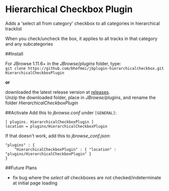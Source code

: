 # Hierarchical Checkbox Plugin
Adds a 'select all from category' checkbox to all categories in hierarchical tracklist

When you check/uncheck the box, it applies to all tracks in that category and any subcategories

##Install

For JBrowse 1.11.6+ in the _JBrowse/plugins_ folder, type:  
``git clone https://github.com/bhofmei/jbplugin-hierarchicalcheckbox.git HierarchicalCheckboxPlugin``

**or**

downloaded the latest release version at [releases](https://github.com/bhofmei/jbplugin-hierarchicalcheckbox/releases).  
Unzip the downloaded folder, place in _JBrowse/plugins_, and rename the folder _HierarchicalCheckboxPlugin_

##Activate
Add this to _jbrowse.conf_ under `[GENERAL]`:

    [ plugins. HierarchicalCheckboxPlugin ]
    location = plugins/HierarchicalCheckboxPlugin

If that doesn't work, add this to _jbrowse_conf.json_:

    "plugins" : {
        "HierarchicalCheckboxPlugin" : { "location" : "plugins/HierarchicalCheckboxPlugin" }
    }
    
##Future Plans
- fix bug where the _select all_ checkboxes are not checked/indeterminate at initial page loading
